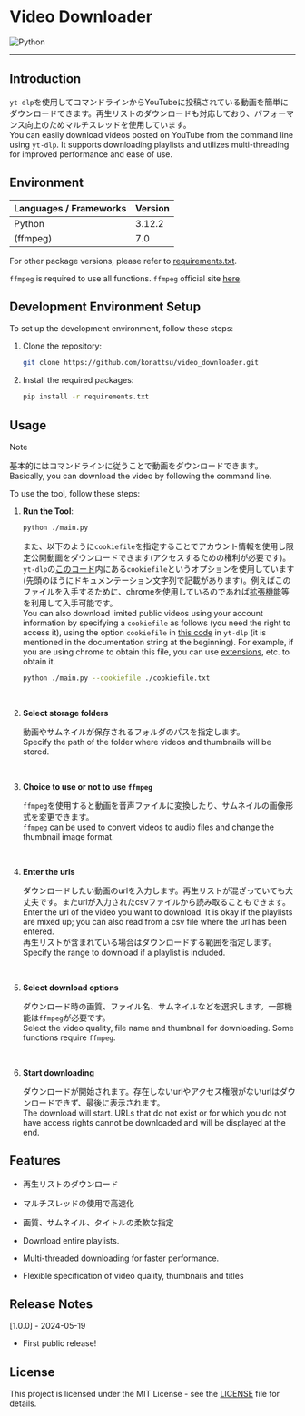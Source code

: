 # Video Downloader

![Python](https://img.shields.io/badge/-Python-F2C63C.svg?logo=python&style=for-the-badge)

___

## Introduction

`yt-dlp`を使用してコマンドラインからYouTubeに投稿されている動画を簡単にダウンロードできます。再生リストのダウンロードも対応しており、パフォーマンス向上のためマルチスレッドを使用しています。<br>
You can easily download videos posted on YouTube from the command line using `yt-dlp`. It supports downloading playlists and utilizes multi-threading for improved performance and ease of use.

## Environment

| Languages / Frameworks | Version |
| ---------------------- | ------- |
| Python                 | 3.12.2  |
| (ffmpeg)               | 7.0     |

For other package versions, please refer to [requirements.txt](requirements.txt).

`ffmpeg` is required to use all functions. `ffmpeg` official site [here](https://ffmpeg.org/download.html).

## Development Environment Setup

To set up the development environment, follow these steps:

1. Clone the repository:

    ```bash
    git clone https://github.com/konattsu/video_downloader.git
    ```

2. Install the required packages:

    ```bash
    pip install -r requirements.txt
    ```

## Usage

> [!NOTE]
> 基本的にはコマンドラインに従うことで動画をダウンロードできます。<br>
> Basically, you can download the video by following the command line.

To use the tool, follow these steps:

1. **Run the Tool**:

    ```bash
    python ./main.py
    ```

    また、以下のように`cookiefile`を指定することでアカウント情報を使用し限定公開動画をダウンロードできます(アクセスするための権利が必要です)。`yt-dlp`の[このコード](https://github.com/yt-dlp/yt-dlp/blob/master/yt_dlp/YoutubeDL.py)内にある`cookiefile`というオプションを使用しています(先頭のほうにドキュメンテーション文字列で記載があります)。例えばこのファイルを入手するために、chromeを使用しているのであれば[拡張機能](https://chromewebstore.google.com/detail/get-cookiestxt-locally/cclelndahbckbenkjhflpdbgdldlbecc)等を利用して入手可能です。<br>
    You can also download limited public videos using your account information by specifying a `cookiefile` as follows (you need the right to access it), using the option `cookiefile` in [this code](https://github.com/yt-dlp/yt-dlp/blob/master/yt_dlp/YoutubeDL.py) in `yt-dlp` (it is mentioned in the documentation string at the beginning). For example, if you are using chrome to obtain this file, you can use [extensions](https://chromewebstore.google.com/detail/get-cookiestxt-locally/cclelndahbckbenkjhflpdbgdldlbecc), etc. to obtain it.

    ```bash
    python ./main.py --cookiefile ./cookiefile.txt
    ```

    <br>

2. **Select storage folders**

    動画やサムネイルが保存されるフォルダのパスを指定します。<br>
    Specify the path of the folder where videos and thumbnails will be stored.

    <br>

3. **Choice to use or not to use `ffmpeg`**

    `ffmpeg`を使用すると動画を音声ファイルに変換したり、サムネイルの画像形式を変更できます。<br>
    `ffmpeg` can be used to convert videos to audio files and change the thumbnail image format.

    <br>

4. **Enter the urls**

    ダウンロードしたい動画のurlを入力します。再生リストが混ざっていても大丈夫です。またurlが入力されたcsvファイルから読み取ることもできます。<br>
    Enter the url of the video you want to download. It is okay if the playlists are mixed up; you can also read from a csv file where the url has been entered.<br>
    再生リストが含まれている場合はダウンロードする範囲を指定します。<br>
    Specify the range to download if a playlist is included.

    <br>

5. **Select download options**

    ダウンロード時の画質、ファイル名、サムネイルなどを選択します。一部機能は`ffmpeg`が必要です。<br>
    Select the video quality, file name and thumbnail for downloading. Some functions require `ffmpeg`.

    <br>

6. **Start downloading**

    ダウンロードが開始されます。存在しないurlやアクセス権限がないurlはダウンロードできず、最後に表示されます。<br>
    The download will start. URLs that do not exist or for which you do not have access rights cannot be downloaded and will be displayed at the end.

## Features

- 再生リストのダウンロード
- マルチスレッドの使用で高速化
- 画質、サムネイル、タイトルの柔軟な指定

- Download entire playlists.
- Multi-threaded downloading for faster performance.
- Flexible specification of video quality, thumbnails and titles

## Release Notes

[1.0.0] - 2024-05-19

- First public release!

## License

This project is licensed under the MIT License - see the [LICENSE](LICENSE) file for details.
